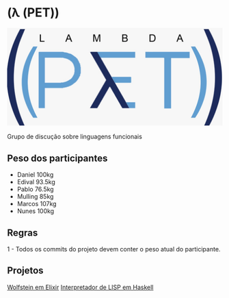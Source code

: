 # (λ (PET))

![lambda pet](images/logo.jpg "lambda pet")

Grupo de discução sobre linguagens funcionais

## Peso dos participantes

* Daniel 100kg
* Edival 93.5kg
* Pablo 76.5kg
* Mulling 85kg
* Marcos 107kg
* Nunes 100kg

## Regras
1 -  Todos os commits do projeto devem conter o peso atual do participante.


## Projetos
[Wolfstein em Elixir](https://github.com/matheusnunesismael/Wolfenstein-In-Elixir)
[Interpretador de LISP em Haskell](https://github.com/Mulling/meta)
